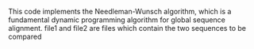This code implements the Needleman-Wunsch algorithm, which is a fundamental dynamic programming algorithm for global sequence alignment.
file1 and file2 are files which contain the two sequences to be compared 
